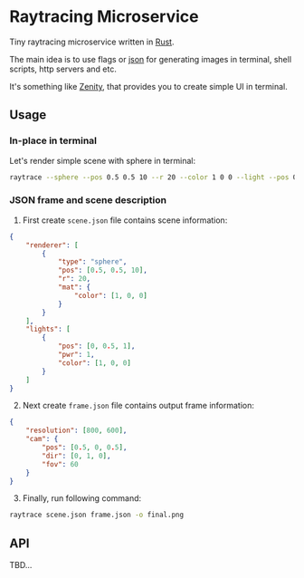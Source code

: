 # Raytracing Microservice

Tiny raytracing microservice written in [Rust](https://www.rust-lang.org/).

The main idea is to use flags or [json](https://www.json.org/json-en.html) for generating images in terminal, shell scripts, http servers and etc.

It's something like [Zenity](https://github.com/GNOME/zenity), that provides you to create simple UI in terminal.

## Usage
### In-place in terminal
Let's render simple scene with sphere in terminal:
```bash
raytrace --sphere --pos 0.5 0.5 10 --r 20 --color 1 0 0 --light --pos 0 0.5 1 --pwr 1 --color 1 0 0 --frame 800 600 -o final.png
```

### JSON frame and scene description
1. First create `scene.json` file contains scene information:
```json
{
    "renderer": [
        {
            "type": "sphere",
            "pos": [0.5, 0.5, 10],
            "r": 20,
            "mat": {
                "color": [1, 0, 0]
            }
        }
    ],
    "lights": [
        {
            "pos": [0, 0.5, 1],
            "pwr": 1,
            "color": [1, 0, 0]
        }
    ]
}
```

2. Next create `frame.json` file contains output frame information:
```json
{
    "resolution": [800, 600],
    "cam": {
        "pos": [0.5, 0, 0.5],
        "dir": [0, 1, 0],
        "fov": 60
    }
}
```

3. Finally, run following command:

```bash
raytrace scene.json frame.json -o final.png
```

## API
TBD...